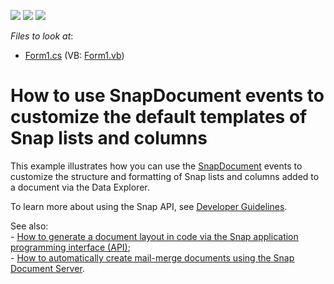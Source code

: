 <!-- default badges list -->
![](https://img.shields.io/endpoint?url=https://codecentral.devexpress.com/api/v1/VersionRange/128608825/13.2.10%2B)
[![](https://img.shields.io/badge/Open_in_DevExpress_Support_Center-FF7200?style=flat-square&logo=DevExpress&logoColor=white)](https://supportcenter.devexpress.com/ticket/details/E4782)
[![](https://img.shields.io/badge/📖_How_to_use_DevExpress_Examples-e9f6fc?style=flat-square)](https://docs.devexpress.com/GeneralInformation/403183)
<!-- default badges end -->
<!-- default file list -->
*Files to look at*:

* [Form1.cs](./CS/Snap_Events/Form1.cs) (VB: [Form1.vb](./VB/Snap_Events/Form1.vb))
<!-- default file list end -->
# How to use SnapDocument events to customize the default templates of Snap lists and columns


<p>This example illustrates how you can use the <a href="https://documentation.devexpress.com/#WindowsForms/clsDevExpressSnapCoreAPISnapDocumenttopic"><u>SnapDocument</u></a> events to customize the structure and formatting of Snap lists and columns added to a document via the Data Explorer.</p><p>To learn more about using the Snap API, see <a href="https://documentation.devexpress.com/#WindowsForms/CustomDocument16062"><u>Developer Guidelines</u></a>.</p><p>See also:<br />
- <a href="https://www.devexpress.com/Support/Center/CodeCentral/ViewExample.aspx?exampleId=E4781"><u>How to generate a document layout in code via the Snap application programming interface (API)</u></a>;<br />
- <a href="https://www.devexpress.com/Support/Center/CodeCentral/ViewExample.aspx?exampleId=E5078"><u>How to automatically create mail-merge documents using the Snap Document Server</u></a>.</p>

<br/>


